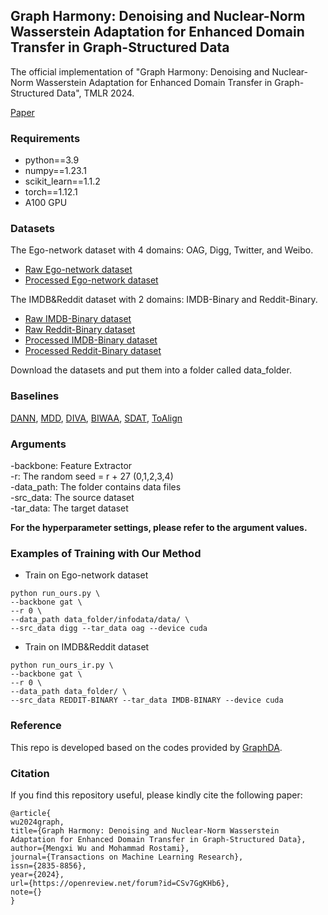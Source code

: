 ## Graph Harmony: Denoising and Nuclear-Norm Wasserstein Adaptation for Enhanced Domain Transfer in Graph-Structured Data
The official implementation of "Graph Harmony: Denoising and Nuclear-Norm Wasserstein Adaptation for Enhanced Domain Transfer in Graph-Structured Data", TMLR 2024. 

[Paper](https://openreview.net/forum?id=CSv7GgKHb6)

### Requirements
* python==3.9
* numpy==1.23.1
* scikit_learn==1.1.2
* torch==1.12.1
* A100 GPU

### Datasets
The Ego-network dataset with 4 domains: OAG, Digg, Twitter, and Weibo.
* [Raw Ego-network dataset](https://github.com/xptree/DeepInf)
* [Processed Ego-network dataset](https://drive.google.com/drive/folders/1Kvd46c1TtbuL3-svUC2fkjPnwMOXy8wH?usp=sharing)

The IMDB&Reddit dataset with 2 domains: IMDB-Binary and Reddit-Binary.
* [Raw IMDB-Binary dataset](https://networkrepository.com/IMDB-BINARY.zip)
* [Raw Reddit-Binary dataset](https://networkrepository.com/REDDIT-BINARY.zip)
* [Processed IMDB-Binary dataset](https://drive.google.com/drive/folders/1Kvd46c1TtbuL3-svUC2fkjPnwMOXy8wH?usp=sharing)
* [Processed Reddit-Binary dataset](https://drive.google.com/drive/folders/1Kvd46c1TtbuL3-svUC2fkjPnwMOXy8wH?usp=sharing)

Download the datasets and put them into a folder called data_folder.
### Baselines
[DANN](https://www.jmlr.org/papers/volume17/15-239/15-239.pdf), [MDD](https://arxiv.org/abs/1904.05801), [DIVA](https://arxiv.org/abs/1905.10427), [BIWAA](https://ieeexplore.ieee.org/document/10030755), [SDAT](https://arxiv.org/abs/2206.08213), [ToAlign](https://arxiv.org/abs/2106.10812)

### Arguments
-backbone: Feature Extractor <br>
-r: The random seed = r + 27 (0,1,2,3,4)<br>
-data_path: The folder contains data files<br>
-src_data: The source dataset<br>
-tar_data: The target dataset<be>

**For the hyperparameter settings, please refer to the argument values.**

### Examples of Training with Our Method
- Train on Ego-network dataset
```bash=
python run_ours.py \
--backbone gat \
--r 0 \
--data_path data_folder/infodata/data/ \ 
--src_data digg --tar_data oag --device cuda 
```

- Train on IMDB&Reddit dataset
```bash=
python run_ours_ir.py \
--backbone gat \
--r 0 \
--data_path data_folder/ \
--src_data REDDIT-BINARY --tar_data IMDB-BINARY --device cuda
```


### Reference
This repo is developed based on the codes provided by [GraphDA](https://github.com/rynewu224/GraphDA).

### Citation

If you find this repository useful, please kindly cite the following paper:

```
@article{
wu2024graph,
title={Graph Harmony: Denoising and Nuclear-Norm Wasserstein Adaptation for Enhanced Domain Transfer in Graph-Structured Data},
author={Mengxi Wu and Mohammad Rostami},
journal={Transactions on Machine Learning Research},
issn={2835-8856},
year={2024},
url={https://openreview.net/forum?id=CSv7GgKHb6},
note={}
}
```
